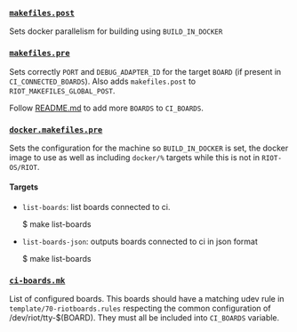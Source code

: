 
### [`makefiles.post`](makefiles.post)

Sets docker parallelism for building using `BUILD_IN_DOCKER`

### [`makefiles.pre`](makefiles.pre)

Sets correctly `PORT` and `DEBUG_ADAPTER_ID` for the target `BOARD`
(if present in `CI_CONNECTED_BOARDS`). Also adds `makefiles.post` to
`RIOT_MAKEFILES_GLOBAL_POST`.

Follow [README.md](../../README.md) to add more `BOARDS` to `CI_BOARDS`.

### [`docker.makefiles.pre`](docker.makefiles.pre)

Sets the configuration for the machine so `BUILD_IN_DOCKER` is set, the
docker image to use as well as including `docker/%` targets while this is
not in `RIOT-OS/RIOT`.

#### Targets

- `list-boards`: list boards connected to ci.

    $ make list-boards

- `list-boards-json`: outputs boards connected to ci in json format

    $ make list-boards

### [`ci-boards.mk`](ci-boards.mk)

List of configured boards. This boards should have a matching udev rule
in `template/70-riotboards.rules` respecting the common configuration of
/dev/riot/tty-$(BOARD). They must all be included into `CI_BOARDS`
variable.
